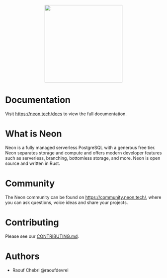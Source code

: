 <p align="center">
  <img width="250px" src="https://user-images.githubusercontent.com/13738772/196940265-9671ea80-5d19-4bb0-ae96-8c1611472991.svg" />
<p align="center">

# Documentation
Visit https://neon.tech/docs to view the full documentation.

# What is Neon
Neon is a fully managed serverless PostgreSQL with a generous free tier. Neon separates storage and compute and offers modern developer features such as serverless, branching, bottomless storage, and more. Neon is open source and written in Rust.

# Community
The Neon community can be found on https://community.neon.tech/, where you can ask questions, voice ideas and share your projects.

# Contributing
Please see our [CONTRIBUTING.md](https://github.com/neondatabase/neon/blob/main/CONTRIBUTING.md).

# Authors
- Raouf Chebri @raoufdevrel
